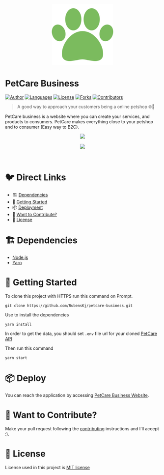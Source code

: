 <p align="center">
   <img src=".github/logo.png" width="200"/>
</p>

# PetCare Business

[![Author](https://img.shields.io/badge/author-RubensKj-00cc74?style=flat-square)](https://github.com/RubensKj)
[![Languages](https://img.shields.io/github/languages/count/RubensKj/petcare-business?color=00cc74&style=flat-square)](#)
[![License](https://img.shields.io/github/license/RubensKj/petcare-business?color=00cc74&style=flat-square)](https://github.com/RubensKj/petcare-business/LICENSE)
[![Forks](https://img.shields.io/github/forks/RubensKj/petcare-business?color=00cc74&style=flat-square)](https://github.com/RubensKj/petcare-business/network/members)
[![Contributors](https://img.shields.io/github/contributors/RubensKj/petcare-business?color=00cc74&style=flat-square)](https://github.com/RubensKj/petcare-business/graphs/contributors)

> A good way to approach your customers being a online petshop :globe_with_meridians::whale:

<p>PetCare business is a website where you can create your services, and products to consumers. PetCare makes everything close to your petshop and to consumer (Easy way to B2C).</p>

<p align="center"><img src="https://raw.githubusercontent.com/RubensKj/petcare-business/master/.github/main_page.gif"/></p>
<p align="center"><img src="https://raw.githubusercontent.com/RubensKj/petcare-business/master/.github/company_page.gif"/></p>
<br/>

# 🐦 Direct Links
 * 🏗 [Dependencies](#building_construction-dependencies)
 * 🚀 [Getting Started](#rocket-getting-started)
 * 📦 [Deployment](#package-deploy)
 * 🎉 [Want to Contribute?](#tada-want-to-contribute)
 * 📕 [License](#closed_book-license)


# :building_construction: Dependencies

- [Node.js](https://nodejs.org/en/)
- [Yarn](https://yarnpkg.com/getting-started/install)

# :rocket: Getting Started

To clone this project with HTTPS run this command on Prompt.

```git
git clone https://github.com/RubensKj/petcare-business.git
```

Use to install the dependencies

```git
yarn install
```

In order to get the data, you should set `.env` file url for your cloned [PetCare API](https://github.com/RubensKj/petcare-api) 

Then run this command

```git
yarn start
```


# :package: Deploy

You can reach the application by accessing [PetCare Business Website](https://petcare-business.now.sh/). 

# :tada: Want to Contribute?

Make your pull request following the [contributing](https://github.com/RubensKj/petcare-business/blob/master/CONTRIBUTING.md) instructions and I'll accept :).

# :closed_book: License

License used in this project is [MIT license](https://github.com/RubensKj/petcare-business/blob/master/LICENSE)